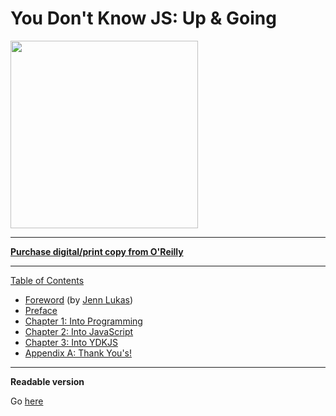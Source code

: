 # You Don't Know JS: Up & Going

<img src="cover.jpg" width="300">

-----

**[Purchase digital/print copy from O'Reilly](http://shop.oreilly.com/product/0636920039303.do)**

-----

[Table of Contents](toc.md)

* [Foreword](foreword.md) (by [Jenn Lukas](http://jennlukas.com))
* [Preface](../preface.md)
* [Chapter 1: Into Programming](ch1.md)
* [Chapter 2: Into JavaScript](ch2.md)
* [Chapter 3: Into YDKJS](ch3.md)
* [Appendix A: Thank You's!](apA.md)

----
**Readable version**

Go [here](full.md)
